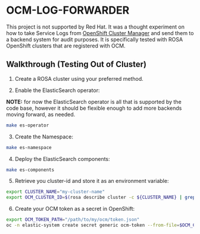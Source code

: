 # OCM-LOG-FORWARDER

This project is not supported by Red Hat.  It was a thought experiment on how to take Service Logs from 
[OpenShift Cluster Manager](https://docs.openshift.com/rosa/ocm/ocm-overview.html) and send them to a 
backend system for audit purposes.  It is specifically tested with ROSA OpenShift clusters that are 
registered with OCM.

## Walkthrough (Testing Out of Cluster)

1. Create a ROSA cluster using your preferred method.

2. Enable the ElasticSearch operator:

**NOTE:** for now the ElasticSearch operator is all that is supported by the code base, however it should be 
flexible enough to add more backends moving forward, as needed.

```bash
make es-operator
```

3. Create the Namespace:

```bash
make es-namespace
```

4. Deploy the ElasticSearch components:

```bash
make es-components
```

5. Retrieve you cluster-id and store it as an environment variable:

```bash
export CLUSTER_NAME="my-cluster-name"
export OCM_CLUSTER_ID=$(rosa describe cluster -c ${CLUSTER_NAME} | grep '^ID:' | awk '{print $NF}')
```

6. Create your OCM token as a secret in OpenShift:

```bash
export OCM_TOKEN_PATH="/path/to/my/ocm/token.json"
oc -n elastic-system create secret generic ocm-token --from-file=$OCM_CLUSTER_ID=$OCM_TOKEN_PATH
```

